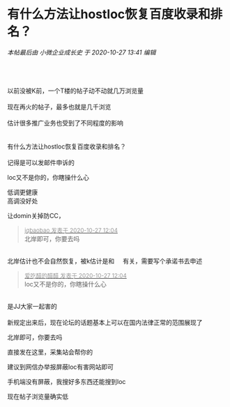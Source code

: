 # 有什么方法让hostloc恢复百度收录和排名？


<i class="pstatus"> 本帖最后由 小微企业成长史 于 2020-10-27 13:41 编辑 </i><br />
<br />
<br />
<br />
<br />
以前没被K前，一个T楼的帖子动不动就几万浏览量<br />
<br />
现在再火的帖子，最多也就是几千浏览<br />
<br />
估计很多推广业务也受到了不同程度的影响<br />
<br />
<br />
有什么方法让hostloc恢复百度收录和排名？<br />
<br />
记得是可以发邮件申诉的

loc又不是你的，你瞎操什么心

低调更健康<br />
高调没好处

让domin关掉防CC，<img src="static/image/smiley/default/lol.gif" smilieid="12" border="0" alt="" />

<div class="quote"><blockquote><font size="2"><a href="https://www.hostloc.com/forum.php?mod=redirect&amp;goto=findpost&amp;pid=9358335&amp;ptid=758923" target="_blank"><font color="#999999">jqbaobao 发表于 2020-10-27 12:04</font></a></font><br />
北岸即可，你要去吗</blockquote></div><br />
北岸估计也不会自然恢复，被k估计是和&nbsp; &nbsp;&nbsp;&nbsp;有关，需要写个承诺书去申述

<div class="quote"><blockquote><font size="2"><a href="https://www.hostloc.com/forum.php?mod=redirect&amp;goto=findpost&amp;pid=9358334&amp;ptid=758923" target="_blank"><font color="#999999">爱吃醋的醋醋 发表于 2020-10-27 12:04</font></a></font><br />
loc又不是你的，你瞎操什么心</blockquote></div><br />
是JJ大家一起害的<img src="static/image/smiley/default/lol.gif" smilieid="12" border="0" alt="" /><br />
<br />
新规定出来后，现在论坛的话题基本上可以在国内法律正常的范围展现了

北岸即可，你要去吗

直接发在这里，采集站会帮你的<img src="static/image/smiley/default/lol.gif" smilieid="12" border="0" alt="" />

建议到网信办举报屏蔽loc有害网站即可

手机端没有屏蔽，我搜好多东西还能搜到loc

<img src="static/image/smiley/default/lol.gif" smilieid="12" border="0" alt="" />现在帖子浏览量确实低
